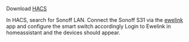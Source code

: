 Download [HACS](hacs.md)

In HACS, search for Sonoff LAN.
Connect the Sonoff S31 via the [ewelink](https://play.google.com/store/apps/details?id=com.coolkit&hl=en_IN&pli=1) app and configure the smart switch accordingly
Login to Ewelink in homeassistant and the devices should appear.

